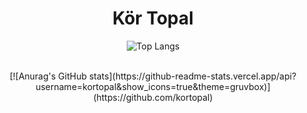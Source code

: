 <div align="center">
  <h1>Kör Topal</h1>
  
  ![Top Langs](https://github-readme-stats.vercel.app/api/top-langs/?username=kortopal&show_icons=true&theme=gruvbox)
  
  <br>
  [![Anurag's GitHub stats](https://github-readme-stats.vercel.app/api?username=kortopal&show_icons=true&theme=gruvbox)](https://github.com/kortopal) 
</div>
